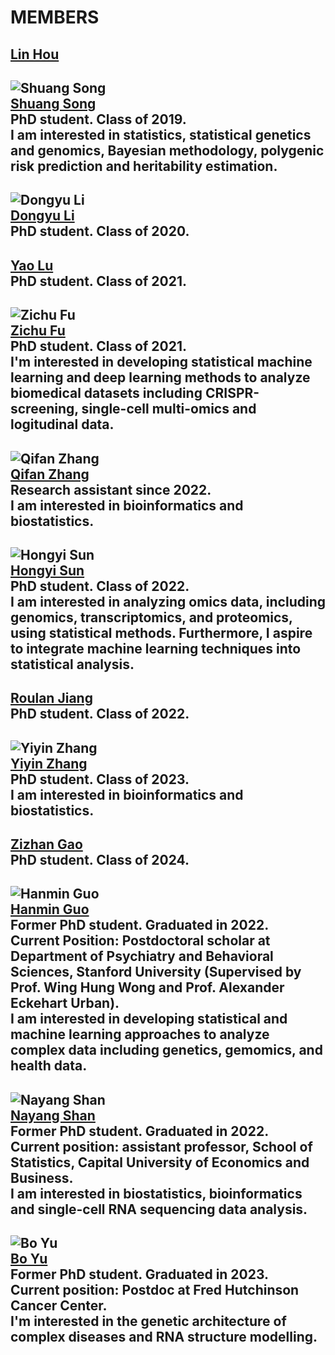 # MEMBERS  
[Lin Hou](https://github.com/houlresearch/Tests/blob/main/LIN%20HOU.md)  
---  
![Shuang Song](https://raw.githubusercontent.com/houlresearch/Tests/main/songshuang.jpg)  
[Shuang Song](https://github.com/houlresearch/Tests/blob/main/SHUANG%20SONG.md)  
PhD student. Class of 2019.  
I am interested in statistics, statistical genetics and genomics, Bayesian methodology, polygenic risk prediction and heritability estimation.  
---  
![Dongyu Li](https://raw.githubusercontent.com/houlresearch/Tests/main/lidongyu.jpg)  
[Dongyu Li](https://github.com/houlresearch/Tests/blob/main/DONGYU%20LI.md)  
PhD student. Class of 2020.  
---  
[Yao Lu](https://github.com/houlresearch/Tests/blob/main/YAO%20LU.md)  
PhD student. Class of 2021.  
---  
![Zichu Fu](https://raw.githubusercontent.com/houlresearch/Tests/main/fuzichu.jpg)  
[Zichu Fu](https://github.com/houlresearch/Tests/blob/main/ZICHU%20FU.md)  
PhD student. Class of 2021.  
I'm interested in developing statistical machine learning and deep learning methods to analyze biomedical datasets including CRISPR-screening, single-cell multi-omics and logitudinal data.  
---  
![Qifan Zhang](https://raw.githubusercontent.com/houlresearch/Tests/main/zhangqifan.jpg)  
[Qifan Zhang](https://github.com/houlresearch/Tests/blob/main/QIFAN%20ZHANG.md)  
Research assistant since 2022.  
I am interested in bioinformatics and biostatistics.  
---  
![Hongyi Sun](https://raw.githubusercontent.com/houlresearch/Tests/main/sunhongyi.png)  
[Hongyi Sun](https://github.com/houlresearch/Tests/blob/main/HONGYI%20SUN.md)  
PhD student. Class of 2022.  
I am interested in analyzing omics data, including genomics, transcriptomics, and proteomics, using statistical methods. Furthermore, I aspire to integrate machine learning techniques into statistical analysis.  
---  
[Roulan Jiang](https://github.com/houlresearch/Tests/blob/main/ROULAN%20JIANG.md)  
PhD student. Class of 2022.  
---  
![Yiyin Zhang](https://raw.githubusercontent.com/houlresearch/Tests/main/zhangyiyin.jpg)  
[Yiyin Zhang](https://github.com/houlresearch/Tests/blob/main/YIYIN%20ZHANG.md)  
PhD student. Class of 2023.  
I am interested in bioinformatics and biostatistics.  
---  
[Zizhan Gao](https://github.com/houlresearch/Tests/blob/main/ZIZHAN%20GAO.md)  
PhD student. Class of 2024.  
---  
![Hanmin Guo](https://raw.githubusercontent.com/houlresearch/Tests/main/guohanmin.jpg)  
[Hanmin Guo](https://github.com/houlresearch/Tests/blob/main/HANMIN%20GUO.md)  
Former PhD student. Graduated in 2022.  
Current Position: Postdoctoral scholar at Department of Psychiatry and Behavioral Sciences, Stanford University (Supervised by Prof. Wing Hung Wong and Prof. Alexander Eckehart Urban).  
I am interested in developing statistical and machine learning approaches to analyze complex data including genetics, gemomics, and health data.  
---  
![Nayang Shan](https://raw.githubusercontent.com/houlresearch/Tests/main/shannayang.jpg)  
[Nayang Shan](https://github.com/houlresearch/Tests/blob/main/NAYANG%20SHAN.md)  
Former PhD student. Graduated in 2022.  
Current position: assistant professor, School of Statistics, Capital University of Economics and Business.  
I am interested in biostatistics, bioinformatics and single-cell RNA sequencing data analysis.  
---  
![Bo Yu](https://raw.githubusercontent.com/houlresearch/Tests/main/yubo.jpg)  
[Bo Yu](https://github.com/houlresearch/Tests/blob/main/BO%20YU.md)  
Former PhD student. Graduated in 2023.  
Current position: Postdoc at Fred Hutchinson Cancer Center.  
I'm interested in the genetic architecture of complex diseases and RNA structure modelling.  
---  
